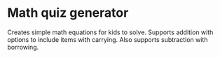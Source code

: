# Math quiz generator

Creates simple math equations for kids to solve. Supports addition with options to include items with carrying. Also supports subtraction with borrowing.
